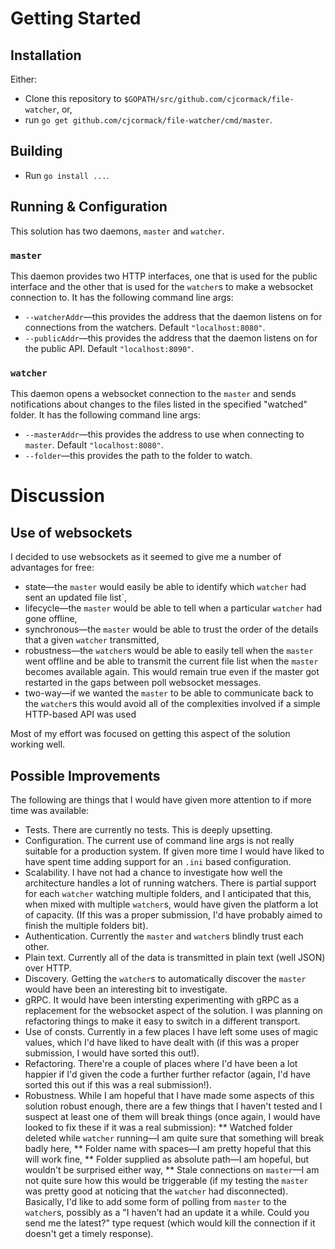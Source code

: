 # Getting Started

## Installation

Either:

* Clone this repository to `$GOPATH/src/github.com/cjcormack/file-watcher`, or,
* run `go get github.com/cjcormack/file-watcher/cmd/master`.

## Building

* Run `go install ...`.

## Running & Configuration

This solution has two daemons, `master` and `watcher`.

### `master`

This daemon provides two HTTP interfaces, one that is used for the public interface and the other that is
used for the `watcher`s to make a websocket connection to. It has the following command line args:

* `--watcherAddr`—this provides the address that the daemon listens on for connections from the watchers. Default `"localhost:8080"`.
* `--publicAddr`—this provides the address that the daemon listens on for the public API. Default `"localhost:8090"`.

### `watcher`

This daemon opens a websocket connection to the `master` and sends notifications about changes to the files listed
in the specified "watched" folder. It has the following command line args:

* `--masterAddr`—this provides the address to use when connecting to `master`. Default `"localhost:8080"`.
* `--folder`—this provides the path to the folder to watch.

# Discussion

## Use of websockets

I decided to use websockets as it seemed to give me a number of advantages for free:

* state—the `master` would easily be able to identify which `watcher` had sent an updated file list`,
* lifecycle—the `master` would be able to tell when a particular `watcher` had gone offline,
* synchronous—the `master` would be able to trust the order of the details that a given `watcher` transmitted,
* robustness—the `watcher`s would be able to easily tell when the `master` went offline and be able to transmit the
  current file list when the `master` becomes available again. This would remain true even if the master got restarted
  in the gaps between poll websocket messages.
* two-way—if we wanted the `master` to be able to communicate back to the `watcher`s this would avoid all of the complexities
  involved if a simple HTTP-based API was used

Most of my effort was focused on getting this aspect of the solution working well.

## Possible Improvements

The following are things that I would have given more attention to if more time was available:

* Tests. There are currently no tests. This is deeply upsetting.
* Configuration. The current use of command line args is not really suitable for a production system. If given more time
  I would have liked to have spent time adding support for an `.ini` based configuration.
* Scalability. I have not had a chance to investigate how well the architecture handles a lot of running watchers. There
  is partial support for each `watcher` watching multiple folders, and I anticipated that this, when mixed with multiple
  `watcher`s, would have given the platform a lot of capacity. (If this was a proper submission, I'd have probably aimed
  to finish the multiple folders bit).
* Authentication. Currently the `master` and `watcher`s blindly trust each other.
* Plain text. Currently all of the data is transmitted in plain text (well JSON) over HTTP.
* Discovery. Getting the `watcher`s to automatically discover the `master` would have been an interesting bit to investigate.
* gRPC. It would have been intersting experimenting with gRPC as a replacement for the websocket aspect of the solution.
I was planning on refactoring things to make it easy to switch in a different transport.
* Use of consts. Currently in a few places I have left some uses of magic values, which I'd have liked to have dealt with (if
this was a proper submission, I would have sorted this out!).
* Refactoring. There're a couple of places where I'd have been a lot happier if I'd given the code a further further refactor
(again, I'd have sorted this out if this was a real submission!).
* Robustness. While I am hopeful that I have made some aspects of this solution robust enough, there are a few things
  that I haven't tested and I suspect at least one of them will break things (once again, I would have looked to fix these
  if it was a real submission):
** Watched folder deleted while `watcher` running—I am quite sure that something will break badly here,
** Folder name with spaces—I am pretty hopeful that this will work fine,
** Folder supplied as absolute path—I am hopeful, but wouldn't be surprised either way,
** Stale connections on `master`—I am not quite sure how this would be triggerable (if my testing the `master` was pretty
   good at noticing that the `watcher` had disconnected). Basically, I'd like to add some form of polling from `master` to
   the `watcher`s, possibly as a "I haven't had an update it a while. Could you send me the latest?" type request (which
   would kill the connection if it doesn't get a timely response).
